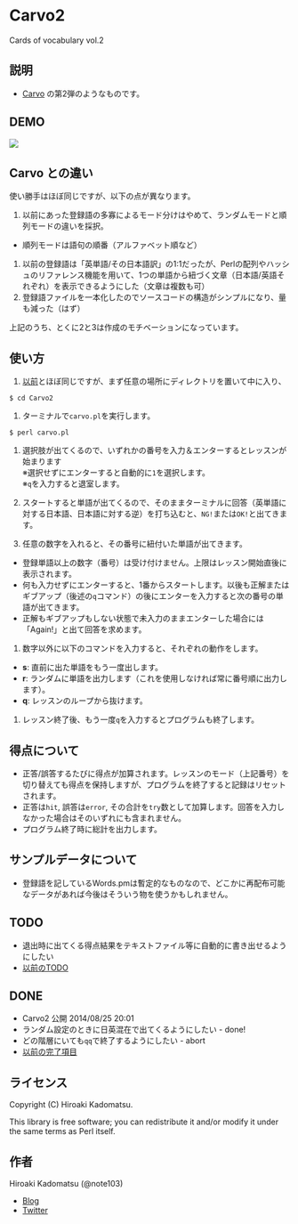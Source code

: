 Carvo2
=====

Cards of vocabulary vol.2

## 説明

- [Carvo](https://github.com/note103/Carvo) の第2弾のようなものです。

## DEMO

![](https://dl.dropboxusercontent.com/u/7779513/blog/carvo2_2014-08-25_11-25.gif)

## Carvo との違い

使い勝手はほぼ同じですが、以下の点が異なります。

1. 以前にあった登録語の多寡によるモード分けはやめて、ランダムモードと順列モードの違いを採択。
  - 順列モードは語句の順番（アルファベット順など）
1. 以前の登録語は「英単語/その日本語訳」の1:1だったが、Perlの配列やハッシュのリファレンス機能を用いて、1つの単語から紐づく文章（日本語/英語それぞれ）を表示できるようにした（文章は複数も可）
1. 登録語ファイルを一本化したのでソースコードの構造がシンプルになり、量も減った（はず）

上記のうち、とくに2と3は作成のモチベーションになっています。

## 使い方

1. [以前](https://github.com/note103/Carvo)とほぼ同じですが、まず任意の場所にディレクトリを置いて中に入り、
```
$ cd Carvo2
```

1. ターミナルで`carvo.pl`を実行します。
```
$ perl carvo.pl
```

1. 選択肢が出てくるので、いずれかの番号を入力＆エンターするとレッスンが始まります  
※選択せずにエンターすると自動的に`1`を選択します。  
※`q`を入力すると退室します。  

1. スタートすると単語が出てくるので、そのままターミナルに回答（英単語に対する日本語、日本語に対する逆）を打ち込むと、`NG!`または`OK!`と出てきます。

1. 任意の数字を入れると、その番号に紐付いた単語が出てきます。
  - 登録単語以上の数字（番号）は受け付けません。上限はレッスン開始直後に表示されます。
  - 何も入力せずにエンターすると、1番からスタートします。以後も正解またはギブアップ（後述の`q`コマンド）の後にエンターを入力すると次の番号の単語が出てきます。
  - 正解もギブアップもしない状態で未入力のままエンターした場合には「Again!」と出て回答を求めます。

1. 数字以外に以下のコマンドを入力すると、それぞれの動作をします。
  - **s**: 直前に出た単語をもう一度出します。
  - **r**: ランダムに単語を出力します（これを使用しなければ常に番号順に出力します）。
  - **q**: レッスンのループから抜けます。

1. レッスン終了後、もう一度`q`を入力するとプログラムも終了します。

## 得点について

- 正答/誤答するたびに得点が加算されます。レッスンのモード（上記番号）を切り替えても得点を保持しますが、プログラムを終了すると記録はリセットされます。
- 正答は`hit`, 誤答は`error`, その合計を`try`数として加算します。回答を入力しなかった場合はそのいずれにも含まれません。
- プログラム終了時に総計を出力します。

## サンプルデータについて

- 登録語を記しているWords.pmは暫定的なものなので、どこかに再配布可能なデータがあれば今後はそういう物を使うかもしれません。

## TODO

- 退出時に出てくる得点結果をテキストファイル等に自動的に書き出せるようにしたい
- [以前のTODO](https://github.com/note103/Carvo/blob/master/README.md#todo)

## DONE

- Carvo2 公開 2014/08/25 20:01
- ランダム設定のときに日英混在で出てくるようにしたい - done!
- どの階層にいても`qq`で終了するようにしたい - abort
- [以前の完了項目](https://github.com/note103/Carvo/blob/master/README.md#done)

## ライセンス
Copyright (C) Hiroaki Kadomatsu.

This library is free software; you can redistribute it and/or modify it under the same terms as Perl itself.

## 作者

Hiroaki Kadomatsu (@note103)

- [Blog](http://note103.hateblo.jp/)
- [Twitter](https://twitter.com/note103)
